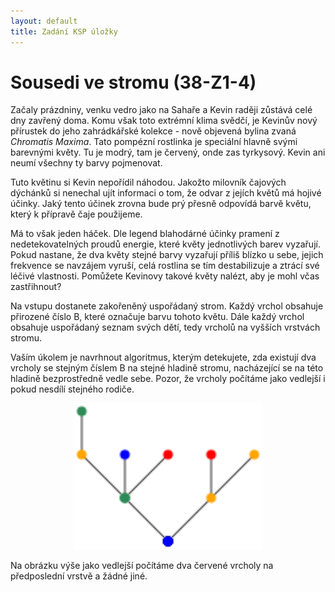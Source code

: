 ```yaml
---
layout: default
title: Zadání KSP úložky
---
```


# Sousedi ve stromu (38-Z1-4)

Začaly prázdniny, venku vedro jako na Sahaře a Kevin raději zůstává celé dny zavřený doma. Komu však toto extrémní klima svědčí, je Kevinův nový přírustek do jeho zahrádkářské kolekce - nově objevená bylina zvaná *Chromatis Maxima*. Tato pompézní rostlinka je speciální hlavně svými barevnými květy. Tu je modrý, tam je červený, onde zas tyrkysový. Kevin ani neumí všechny ty barvy pojmenovat.

Tuto květinu si Kevin nepořídil náhodou. Jakožto milovník čajových dýchánků si nenechal ujít informaci o tom, že odvar z jejích květů má hojivé účinky. Jaký tento účinek zrovna bude prý přesně odpovídá barvě květu, který k přípravě čaje použijeme. 

Má to však jeden háček. Dle legend blahodárné účinky pramení z nedetekovatelných proudů energie, které květy jednotlivých barev vyzařují. Pokud nastane, že dva květy stejné barvy vyzařují příliš blízko u sebe, jejich frekvence se navzájem vyruší, celá rostlina se tím destabilizuje a ztrácí své léčivé vlastnosti. Pomůžete Kevinovy takové květy nalézt, aby je mohl včas zastřihnout?

Na vstupu dostanete zakořeněný uspořádaný strom. Každý vrchol obsahuje přirozené číslo B, které označuje barvu tohoto květu. Dále každý vrchol obsahuje uspořádaný seznam svých dětí, tedy vrcholů na vyšších vrstvách stromu. 

Vaším úkolem je navrhnout algoritmus, kterým detekujete, zda existují dva vrcholy se stejným číslem B na stejné hladině stromu, nacházející se na této hladině bezprostředně vedle sebe. Pozor, že vrcholy počítáme jako vedlejší i pokud nesdílí stejného rodiče.

<div style="text-align: center;">
  <img src="/Resources/stromecek.svg" width="60%">
</div>

Na obrázku výše jako vedlejší počítáme dva červené vrcholy na předposlední vrstvě a žádné jiné.
